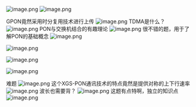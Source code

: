 ![image.png](https://cdn.jsdelivr.net/gh/fakeppa/blog-img/20251029233149.png)
![image.png](https://cdn.jsdelivr.net/gh/fakeppa/blog-img/20251029233400.png)

GPON竟然采用时分复用技术进行上传
![image.png](https://cdn.jsdelivr.net/gh/fakeppa/blog-img/20251029233439.png)
TDMA是什么？
![image.png](https://cdn.jsdelivr.net/gh/fakeppa/blog-img/20251029233513.png)
PON与交换机结合的有趣理论
![image.png](https://cdn.jsdelivr.net/gh/fakeppa/blog-img/20251029233850.png)
很不错的题，用于了解PON的基础概念
![image.png](https://cdn.jsdelivr.net/gh/fakeppa/blog-img/20251029234306.png)

![image.png](https://cdn.jsdelivr.net/gh/fakeppa/blog-img/20251029234419.png)

![image.png](https://cdn.jsdelivr.net/gh/fakeppa/blog-img/20251029234453.png)

![image.png](https://cdn.jsdelivr.net/gh/fakeppa/blog-img/20251029234629.png)



难题
![image.png](https://cdn.jsdelivr.net/gh/fakeppa/blog-img/20251029233600.png)
这个XGS-PON通讯技术的特点竟然是提供对称的上下行速率
![image.png](https://cdn.jsdelivr.net/gh/fakeppa/blog-img/20251029233708.png)
波长也需要背？
![image.png](https://cdn.jsdelivr.net/gh/fakeppa/blog-img/20251029233818.png)
这题有点特啊，独立的知识点
![image.png](https://cdn.jsdelivr.net/gh/fakeppa/blog-img/20251029234045.png)